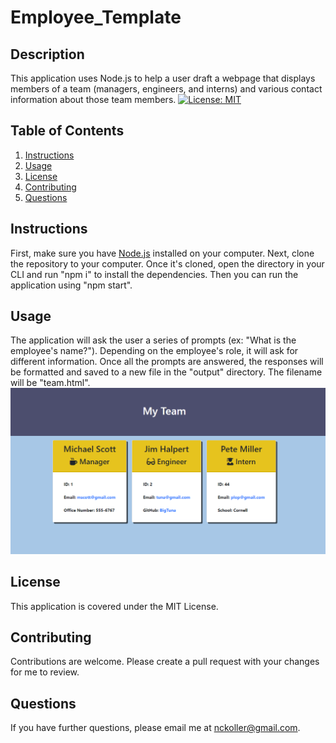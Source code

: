 # Employee_Template

## Description

This application uses Node.js to help a user draft a webpage that displays members of a team (managers, engineers, and interns) and various contact information about those team members. [![License: MIT](https://img.shields.io/badge/License-MIT-yellow.svg)](https://opensource.org/licenses/MIT)

## Table of Contents

1. [Instructions](#instructions)
2. [Usage](#usage)
3. [License](#license)
4. [Contributing](#contributing)
5. [Questions](#questions)

## Instructions

First, make sure you have [Node.js](https://nodejs.org/en/) installed on your computer. Next, clone the repository to your computer. Once it's cloned, open the directory in your CLI and run "npm i" to install the dependencies. Then you can run the application using "npm start".

## Usage

The application will ask the user a series of prompts (ex: "What is the employee's name?"). Depending on the employee's role, it will ask for different information. Once all the prompts are answered, the responses will be formatted and saved to a new file in the "output" directory. The filename will be "team.html".
<img src="/../assets/TeamTemplateDemoImg.png" src="screenshot of webpage with employee cards">

## License

This application is covered under the MIT License.

## Contributing

Contributions are welcome. Please create a pull request with your changes for me to review.

## Questions

If you have further questions, please email me at nckoller@gmail.com.
